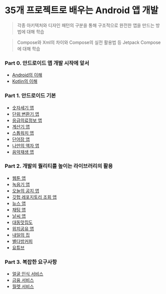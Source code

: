 # 35개 프로젝트로 배우는 Android 앱 개발

> 각종 아키텍처와 디자인 패턴의 구분을 통해 구조적으로 완전한 앱을 만드는 방법에 대해 학습

> Compose와 Xml의 차이와 Compose의 실전 활용법 등 Jetpack Compose에 대해 학습


### Part 0. 안드로이드 앱 개발 시작에 앞서
- [Android의 이해](https://github.com/damon-911/FastCampus/tree/main/Part0/android)
- [Kotlin의 이해](https://github.com/damon-911/FastCampus/tree/main/Part0/kotlin)


### Part 1. 안드로이드 기본
- [숫자세기 앱](https://github.com/damon-911/FastCampus/tree/main/Part1/chapter2)
- [단위 변환기 앱](https://github.com/damon-911/FastCampus/tree/main/Part1/chapter3)
- [응급의료정보 앱](https://github.com/damon-911/FastCampus/tree/main/Part1/chapter4)
- [계산기 앱](https://github.com/damon-911/FastCampus/tree/main/Part1/chapter5)
- [스톱워치 앱](https://github.com/damon-911/FastCampus/tree/main/Part1/chapter6)
- [단어장 앱](https://github.com/damon-911/FastCampus/tree/main/Part1/chapter7)
- [나만의 액자 앱](https://github.com/damon-911/FastCampus/tree/main/Part1/chapter8)
- [음악재생 앱](https://github.com/damon-911/FastCampus/tree/main/Part1/chapter9)


### Part 2. 개발의 퀄리티를 높이는 라이브러리의 활용
- [웹툰 앱](https://github.com/damon-911/FastCampus/tree/main/Part2/chapter1)
- [녹음기 앱](https://github.com/damon-911/FastCampus/tree/main/Part2/chapter2)
- [오늘의 공지 앱](https://github.com/damon-911/FastCampus/tree/main/Part2/chapter3)
- [깃헙 레포지토리 조회 앱](https://github.com/damon-911/FastCampus/tree/main/Part2/chapter4)
- [뉴스 앱](https://github.com/damon-911/FastCampus/tree/main/Part2/chapter5)
- [채팅 앱](https://github.com/damon-911/FastCampus/tree/main/Part2/chapter6)
- [날씨 앱](https://github.com/damon-911/FastCampus/tree/main/Part2/chapter7)
- [대동맛집도](https://github.com/damon-911/FastCampus/tree/main/Part2/chapter8)
- [위치공유 앱](https://github.com/damon-911/FastCampus/tree/main/Part2/chapter9)
- [내일의 집](https://github.com/damon-911/FastCampus/tree/main/Part2/chapter10)
- [별다방커피](https://github.com/damon-911/FastCampus/tree/main/Part2/chapter11)
- [요튜브](https://github.com/damon-911/FastCampus/tree/main/Part2/chapter12)


### Part 3. 복잡한 요구사항
- [얼굴 인식 서비스](https://github.com/damon-911/FastCampus/tree/main/Part3/chapter1)
- [금융 서비스](https://github.com/damon-911/FastCampus/tree/main/Part3/chapter2)
- [월렛 서비스](https://github.com/damon-911/FastCampus/tree/main/Part3/chapter3)


<!--
### Part 4. Jetpack Compose


### Part 4+. Jetpack Compose 실무심화


### Part 5. 개발부터 배포까지 FINAL
-->